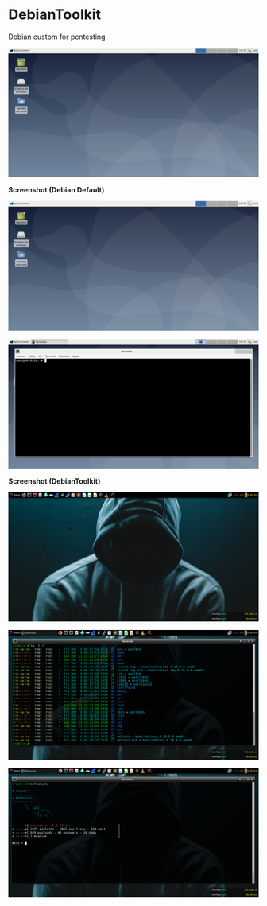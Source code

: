 # DebianToolkit
Debian custom for pentesting

![](/screenshot/screenshot1.png)

**Screenshot (Debian Default)**

![](/screenshot/screenshot1.png)

![](/screenshot/screenshot2.png)

**Screenshot (DebianToolkit)**

![](/screenshot/screenshot3.png)

![](/screenshot/screenshot4.png)

![](/screenshot/screenshot5.png)

